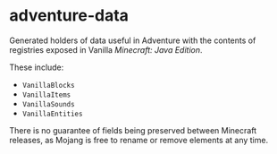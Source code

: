 # adventure-data

Generated holders of data useful in Adventure with the contents of registries exposed in Vanilla *Minecraft: Java Edition*.

These include:

- `VanillaBlocks`
- `VanillaItems`
- `VanillaSounds`
- `VanillaEntities`

There is no guarantee of fields being preserved between Minecraft releases, as Mojang is free to rename or remove elements at any time.